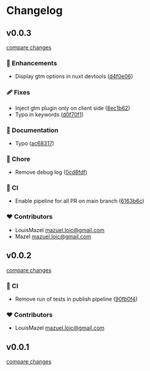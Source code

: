 # Changelog


## v0.0.3

[compare changes](https://github.com/zadigetvoltaire/nuxt-gtm/compare/v0.0.2...v0.0.3)


### 🚀 Enhancements

  - Display gtm options in nuxt devtools ([d4f0e06](https://github.com/zadigetvoltaire/nuxt-gtm/commit/d4f0e06))

### 🩹 Fixes

  - Inject gtm plugin only on client side ([8ec1b62](https://github.com/zadigetvoltaire/nuxt-gtm/commit/8ec1b62))
  - Typo in keywords ([d0f70f1](https://github.com/zadigetvoltaire/nuxt-gtm/commit/d0f70f1))

### 📖 Documentation

  - Typo ([ac68317](https://github.com/zadigetvoltaire/nuxt-gtm/commit/ac68317))

### 🏡 Chore

  - Remove debug log ([0cd8fdf](https://github.com/zadigetvoltaire/nuxt-gtm/commit/0cd8fdf))

### 🤖 CI

  - Enable pipeline for all PR on main branch ([6163b6c](https://github.com/zadigetvoltaire/nuxt-gtm/commit/6163b6c))

### ❤️  Contributors

- LouisMazel <mazuel.loic@gmail.com>
- Mazel <mazuel.loic@gmail.com>

## v0.0.2

[compare changes](https://github.com/zadigetvoltaire/nuxt-gtm/compare/v0.0.1...v0.0.2)


### 🤖 CI

  - Remove run of tests in publish pipeline ([90fb0f4](https://github.com/zadigetvoltaire/nuxt-gtm/commit/90fb0f4))

### ❤️  Contributors

- LouisMazel <mazuel.loic@gmail.com>

## v0.0.1

[compare changes](https://github.com/zadigetvoltaire/nuxt-gtm/compare/v0.0.0...v0.0.1)

